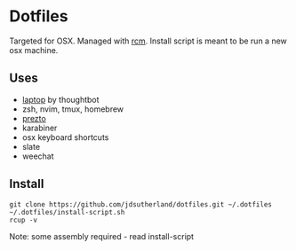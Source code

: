# Dotfiles

Targeted for OSX. Managed with [rcm][1]. Install script is meant to be run a new osx machine.

## Uses
* [laptop][2] by thoughtbot
* zsh, nvim, tmux, homebrew
* [prezto][3]
* karabiner
* osx keyboard shortcuts
* slate
* weechat

## Install

```
git clone https://github.com/jdsutherland/dotfiles.git ~/.dotfiles
~/.dotfiles/install-script.sh
rcup -v
```

Note: some assembly required - read install-script

[1]:https://github.com/thoughtbot/rcm
[2]:https://github.com/thoughtbot/laptop
[3]:https://github.com/sorin-ionescu/prezto/
